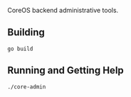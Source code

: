 CoreOS backend administrative tools.

## Building

```
go build
```

## Running and Getting Help

```
./core-admin
```
